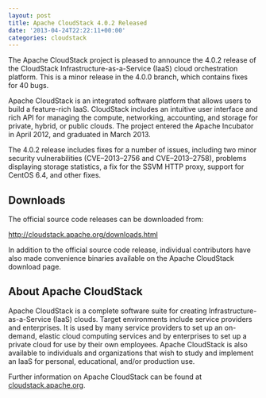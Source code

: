 ```yaml
---
layout: post
title: Apache CloudStack 4.0.2 Released
date: '2013-04-24T22:22:11+00:00'
categories: cloudstack
---
```

<p>The Apache CloudStack project is pleased to announce the 4.0.2 release
of the CloudStack Infrastructure-as-a-Service (IaaS) cloud orchestration
platform. This is a minor release in the 4.0.0 branch, which contains
fixes for 40 bugs. </p>

<p>Apache CloudStack is an integrated software platform that allows users
to build a feature-rich IaaS. CloudStack includes an intuitive user
interface and rich API for managing the compute, networking, accounting,
and storage for private, hybrid, or public clouds. The project entered
the Apache Incubator in April 2012, and graduated in March 2013.</p>

<p>The 4.0.2 release includes fixes for a number of issues, including two
minor security vulnerabilities (CVE&#8211;2013&#8211;2756 and CVE&#8211;2013&#8211;2758),
problems displaying storage statistics, a fix for the SSVM HTTP proxy,
support for CentOS 6.4, and other fixes.</p>

<h2 id="downloads">Downloads</h2>

<p>The official source code releases can be downloaded from:</p>

<p><a href="http://cloudstack.apache.org/downloads.html">http://cloudstack.apache.org/downloads.html</a></p>

<p>In addition to the official source code release, individual contributors
have also made convenience binaries available on the Apache CloudStack
download page.</p>

<h2 id="aboutapachecloudstack">About Apache CloudStack</h2>

<p>Apache CloudStack is a complete software suite for creating
Infrastructure-as-a-Service (IaaS) clouds. Target environments include
service providers and enterprises. It is used by many service providers
to set up an on-demand, elastic cloud computing services and by
enterprises to set up a private cloud for use by their own employees.
Apache CloudStack is also available to individuals and organizations
that wish to study and implement an IaaS for personal, educational,
and/or production use.</p>

<p>Further information on Apache CloudStack can be found at
<a href="http://cloudstack.apache.org/">cloudstack.apache.org</a>.</p>
